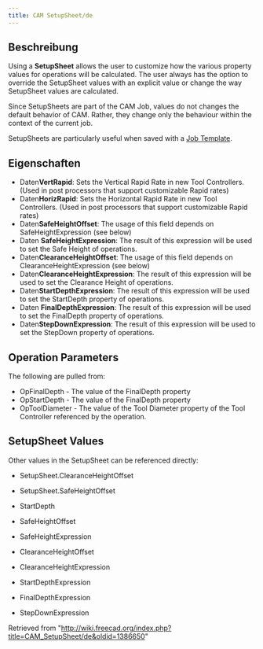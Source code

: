 ```yaml
---
title: CAM SetupSheet/de
---
```

## Beschreibung

Using a **SetupSheet** allows the user to customize how the various property values for operations will be calculated. The user always has the option to override the SetupSheet values with an explicit value or change the way SetupSheet values are calculated.

Since SetupSheets are part of the CAM Job, values do not changes the default behavior of CAM. Rather, they change only the behaviour within the context of the current job.

SetupSheets are particularly useful when saved with a [Job Template](/CAM_ExportTemplate "CAM ExportTemplate").

## Eigenschaften

* Daten**VertRapid**: Sets the Vertical Rapid Rate in new Tool Controllers. (Used in post processors that support customizable Rapid rates)
* Daten**HorizRapid**: Sets the Horizontal Rapid Rate in new Tool Controllers. (Used in post processors that support customizable Rapid rates)
* Daten**SafeHeightOffset**: The usage of this field depends on SafeHeightExpression (see below)
* Daten **SafeHeightExpression**: The result of this expression will be used to set the Safe Height of operations.
* Daten**ClearanceHeightOffset**: The usage of this field depends on ClearanceHeightExpression (see below)
* Daten**ClearanceHeightExpression**: The result of this expression will be used to set the Clearance Height of operations.
* Daten**StartDepthExpression**: The result of this expression will be used to set the StartDepth property of operations.
* Daten **FinalDepthExpression**: The result of this expression will be used to set the FinalDepth property of operations.
* Daten**StepDownExpression**: The result of this expression will be used to set the StepDown property of operations.

## Operation Parameters

The following are pulled from:

* OpFinalDepth - The value of the FinalDepth property
* OpStartDepth - The value of the FinalDepth property
* OpToolDiameter - The value of the Tool Diameter property of the Tool Controller referenced by the operation.

## SetupSheet Values

Other values in the SetupSheet can be referenced directly:

* SetupSheet.ClearanceHeightOffset
* SetupSheet.SafeHeightOffset

* StartDepth
* SafeHeightOffset
* SafeHeightExpression
* ClearanceHeightOffset
* ClearanceHeightExpression
* StartDepthExpression
* FinalDepthExpression
* StepDownExpression

Retrieved from "<http://wiki.freecad.org/index.php?title=CAM_SetupSheet/de&oldid=1386650>"